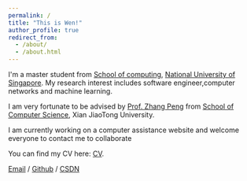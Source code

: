```yaml
---
permalink: /
title: "This is Wen!"
author_profile: true
redirect_from: 
  - /about/
  - /about.html
---
```


I'm a master student from [School of computing](https://nus.edu.sg), [National University of Singapore](https://www.pku.edu.cn/). My research interest includes software engineer,computer networks and machine learning.

I am very fortunate to be advised by [Prof. Zhang Peng](https://gr.xjtu.edu.cn/web/p-zhang)  from [School of Computer Science](http://www.cs.xjtu.edu.cn), Xian JiaoTong University. 

I am currently working on a computer assistance website and welcome everyone to contact me to collaborate

You can find my CV here: [CV](../assets/Curriculum_Vitae.pdf).

[Email](wenyexjtu@gmail.com) / [Github](https://nlnuli.github.io/ericYe.github.io/) / [CSDN](https://blog.csdn.net/NU_LI_/)


